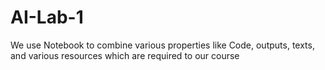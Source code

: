 # AI-Lab-1
We use Notebook to combine various properties like Code, outputs, texts, and various resources which are required to our course

